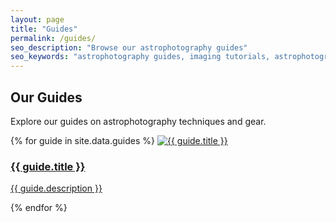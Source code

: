 ```yaml
---
layout: page
title: "Guides"
permalink: /guides/
seo_description: "Browse our astrophotography guides"
seo_keywords: "astrophotography guides, imaging tutorials, astrophotography tips"
---
```


<h2>Our Guides</h2>
<p>Explore our guides on astrophotography techniques and gear.</p>

<div class="featured-grid">
  {% for guide in site.data.guides %}
    <a class="featured-card" href="{{ guide.url | relative_url }}">
      <img src="{{ guide.image | relative_url }}" alt="{{ guide.title }}">
      <div class="featured-content no-bg">
        <h3>{{ guide.title }}</h3>
        <p>{{ guide.description }}</p>
      </div>
    </a>
  {% endfor %}
</div>
